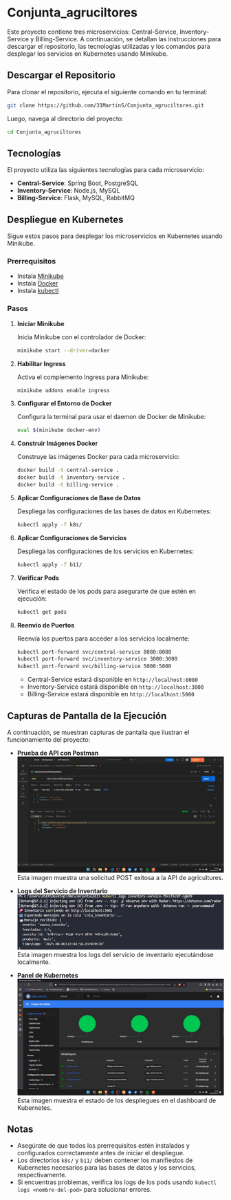 # Conjunta_agruciltores

Este proyecto contiene tres microservicios: Central-Service, Inventory-Service y Billing-Service. A continuación, se detallan las instrucciones para descargar el repositorio, las tecnologías utilizadas y los comandos para desplegar los servicios en Kubernetes usando Minikube.

## Descargar el Repositorio

Para clonar el repositorio, ejecuta el siguiente comando en tu terminal:

```bash
git clone https://github.com/31MartinS/Conjunta_agruciltores.git
```

Luego, navega al directorio del proyecto:

```bash
cd Conjunta_agruciltores
```

## Tecnologías

El proyecto utiliza las siguientes tecnologías para cada microservicio:

- **Central-Service**: Spring Boot, PostgreSQL
- **Inventory-Service**: Node.js, MySQL
- **Billing-Service**: Flask, MySQL, RabbitMQ

## Despliegue en Kubernetes

Sigue estos pasos para desplegar los microservicios en Kubernetes usando Minikube.

### Prerrequisitos

- Instala [Minikube](https://minikube.sigs.k8s.io/docs/start/)
- Instala [Docker](https://docs.docker.com/get-docker/)
- Instala [kubectl](https://kubernetes.io/docs/tasks/tools/)

### Pasos

1. **Iniciar Minikube**

   Inicia Minikube con el controlador de Docker:

   ```bash
   minikube start --driver=docker
   ```

2. **Habilitar Ingress**

   Activa el complemento Ingress para Minikube:

   ```bash
   minikube addons enable ingress
   ```

3. **Configurar el Entorno de Docker**

   Configura la terminal para usar el daemon de Docker de Minikube:

   ```bash
   eval $(minikube docker-env)
   ```

4. **Construir Imágenes Docker**

   Construye las imágenes Docker para cada microservicio:

   ```bash
   docker build -t central-service .
   docker build -t inventory-service .
   docker build -t billing-service .
   ```

5. **Aplicar Configuraciones de Base de Datos**

   Despliega las configuraciones de las bases de datos en Kubernetes:

   ```bash
   kubectl apply -f k8s/
   ```

6. **Aplicar Configuraciones de Servicios**

   Despliega las configuraciones de los servicios en Kubernetes:

   ```bash
   kubectl apply -f b11/
   ```

7. **Verificar Pods**

   Verifica el estado de los pods para asegurarte de que estén en ejecución:

   ```bash
   kubectl get pods
   ```

8. **Reenvío de Puertos**

   Reenvía los puertos para acceder a los servicios localmente:

   ```bash
   kubectl port-forward svc/central-service 8080:8080
   kubectl port-forward svc/inventory-service 3000:3000
   kubectl port-forward svc/billing-service 5000:5000
   ```

   - Central-Service estará disponible en `http://localhost:8080`
   - Inventory-Service estará disponible en `http://localhost:3000`
   - Billing-Service estará disponible en `http://localhost:5000`


## Capturas de Pantalla de la Ejecución

A continuación, se muestran capturas de pantalla que ilustran el funcionamiento del proyecto:

- **Prueba de API con Postman**  
  ![Prueba de API con Postman](images/postman_api_test.jpeg)  
  Esta imagen muestra una solicitud POST exitosa a la API de agricultures.

- **Logs del Servicio de Inventario**  
  ![Logs del Servicio de Inventario](images/inventory_service_logs.jpeg)  
  Esta imagen muestra los logs del servicio de inventario ejecutándose localmente.

- **Panel de Kubernetes**  
  ![Panel de Kubernetes](images/kubernetes_dashboard.jpeg)  
  Esta imagen muestra el estado de los despliegues en el dashboard de Kubernetes.

## Notas

- Asegúrate de que todos los prerrequisitos estén instalados y configurados correctamente antes de iniciar el despliegue.
- Los directorios `k8s/` y `b11/` deben contener los manifiestos de Kubernetes necesarios para las bases de datos y los servicios, respectivamente.
- Si encuentras problemas, verifica los logs de los pods usando `kubectl logs <nombre-del-pod>` para solucionar errores.
